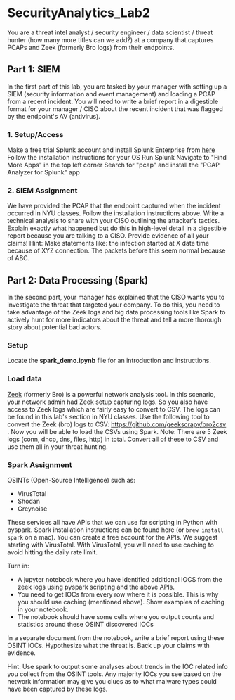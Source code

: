# SecurityAnalytics_Lab2
You are a threat intel analyst / security engineer / data scientist / threat hunter (how many more titles can we add?) at a company that captures PCAPs and Zeek (formerly Bro logs) from their endpoints.

## Part 1: SIEM

In the first part of this lab, you are tasked by your manager with setting up a SIEM (security information and event management) and loading a PCAP from a recent incident. You will need to write a brief report in a digestible format for your manager / CISO about the recent incident that was flagged by the endpoint's AV (antivirus).

### 1. Setup/Access
Make a free trial Splunk account and install Splunk Enterprise from [here](https://www.splunk.com/en_us/download/splunk-enterprise.html)
Follow the installation instructions for your OS
Run Splunk
Navigate to "Find More Apps" in the top left corner
Search for "pcap" and install the "PCAP Analyzer for Splunk" app

### 2. SIEM Assignment
We have provided the PCAP that the endpoint captured when the incident occurred in NYU classes.
Follow the installation instructions above.
Write a technical analysis to share with your CISO outlining the attacker's tactics.
Explain exactly what happened but do this in high-level detail in a digestible report because you are talking to a CISO. Provide evidence of all your claims!
Hint: Make statements like: the infection started at X date time because of XYZ connection. The packets before this seem normal because of ABC.

## Part 2: Data Processing (Spark)

In the second part, your manager has explained that the CISO wants you to investigate the threat that targeted your company. To do this, you need to take advantage of the Zeek logs and big data processing tools like Spark to actively hunt for more indicators about the threat and tell a more thorough story about potential bad actors.

### Setup

Locate the **spark_demo.ipynb** file for an introduction and instructions.

### Load data

[Zeek](https://zeek.org/) (formerly Bro) is a powerful network analysis tool. In this scenario, your network admin had
Zeek setup capturing logs. So you also have access to Zeek logs which are fairly easy to
convert to CSV. The logs can be found in this lab's section in NYU classes. Use the following
tool to convert the Zeek (bro) logs to CSV: https://github.com/geekscrapy/bro2csv . Now you will
be able to load the CSVs using Spark.
Note: There are 5 Zeek logs (conn, dhcp, dns, files, http) in total. Convert all of these to CSV
and use them all in your threat hunting.

### Spark Assignment

OSINTs (Open-Source Intelligence) such as:
* VirusTotal
* Shodan
* Greynoise

These services all have APIs that we can use for scripting in Python with pyspark. Spark installation instructions can be found here (or `brew install spark` on a mac). You can create a free account for the APIs. We suggest starting with VirusTotal. With VirusTotal, you will need to use caching to avoid hitting the daily rate limit.

Turn in:
* A jupyter notebook where you have identified additional IOCS from the zeek logs using pyspark scripting and the above APIs.
* You need to get IOCs from every row where it is possible. This is why you should use caching (mentioned above). Show examples of caching in your notebook.
* The notebook should have some cells where you output counts and statistics around these OSINT discovered IOCs 

In a separate document from the notebook, write a brief report using these OSINT IOCs.
Hypothesize what the threat is. Back up your claims with evidence.

Hint: Use spark to output some analyses about trends in the IOC related info you collect from the OSINT tools. Any majority IOCs you see based on the network information may give you clues as to what malware types could have been captured by these logs.
